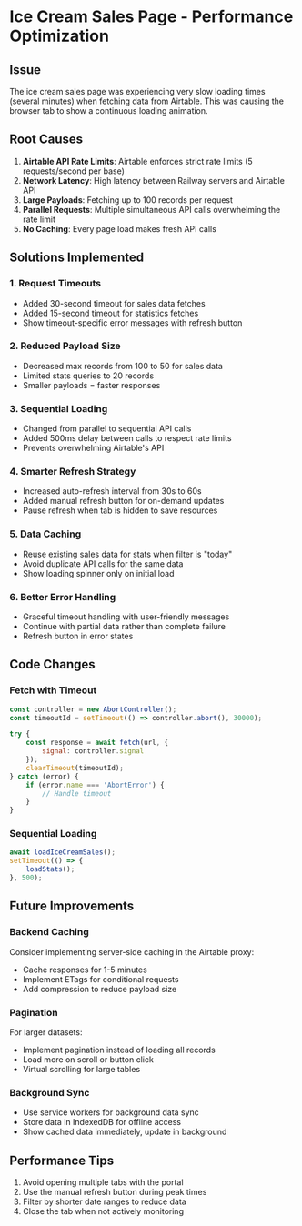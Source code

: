 # Ice Cream Sales Page - Performance Optimization

## Issue
The ice cream sales page was experiencing very slow loading times (several minutes) when fetching data from Airtable. This was causing the browser tab to show a continuous loading animation.

## Root Causes
1. **Airtable API Rate Limits**: Airtable enforces strict rate limits (5 requests/second per base)
2. **Network Latency**: High latency between Railway servers and Airtable API
3. **Large Payloads**: Fetching up to 100 records per request
4. **Parallel Requests**: Multiple simultaneous API calls overwhelming the rate limit
5. **No Caching**: Every page load makes fresh API calls

## Solutions Implemented

### 1. Request Timeouts
- Added 30-second timeout for sales data fetches
- Added 15-second timeout for statistics fetches
- Show timeout-specific error messages with refresh button

### 2. Reduced Payload Size
- Decreased max records from 100 to 50 for sales data
- Limited stats queries to 20 records
- Smaller payloads = faster responses

### 3. Sequential Loading
- Changed from parallel to sequential API calls
- Added 500ms delay between calls to respect rate limits
- Prevents overwhelming Airtable's API

### 4. Smarter Refresh Strategy
- Increased auto-refresh interval from 30s to 60s
- Added manual refresh button for on-demand updates
- Pause refresh when tab is hidden to save resources

### 5. Data Caching
- Reuse existing sales data for stats when filter is "today"
- Avoid duplicate API calls for the same data
- Show loading spinner only on initial load

### 6. Better Error Handling
- Graceful timeout handling with user-friendly messages
- Continue with partial data rather than complete failure
- Refresh button in error states

## Code Changes

### Fetch with Timeout
```javascript
const controller = new AbortController();
const timeoutId = setTimeout(() => controller.abort(), 30000);

try {
    const response = await fetch(url, {
        signal: controller.signal
    });
    clearTimeout(timeoutId);
} catch (error) {
    if (error.name === 'AbortError') {
        // Handle timeout
    }
}
```

### Sequential Loading
```javascript
await loadIceCreamSales();
setTimeout(() => {
    loadStats();
}, 500);
```

## Future Improvements

### Backend Caching
Consider implementing server-side caching in the Airtable proxy:
- Cache responses for 1-5 minutes
- Implement ETags for conditional requests
- Add compression to reduce payload size

### Pagination
For larger datasets:
- Implement pagination instead of loading all records
- Load more on scroll or button click
- Virtual scrolling for large tables

### Background Sync
- Use service workers for background data sync
- Store data in IndexedDB for offline access
- Show cached data immediately, update in background

## Performance Tips
1. Avoid opening multiple tabs with the portal
2. Use the manual refresh button during peak times
3. Filter by shorter date ranges to reduce data
4. Close the tab when not actively monitoring
